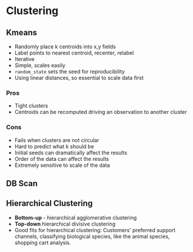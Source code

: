 # Clustering

## Kmeans

- Randomly place k centroids into x,y fields 
- Label points to nearest centroid, recenter, relabel
- Iterative
- Simple, scales easily
- `random_state` sets the seed for reproducibility
- Using linear distances, so essential to scale data first

### Pros

- Tight clusters
- Centroids can be recomputed driving an observation to another cluster
  
### Cons

- Fails when clusters are not circular
- Hard to predict what k should be
- Initial seeds can dramatically affect the results
- Order of the data can affect the results
- Extremely sensitive to scale of the data

## DB Scan

## Hierarchical Clustering

- **Bottom-up** - hierarchical agglomerative clustering
- **Top-down** hierarchical divisive clustering
- Good fits for hierarchical clustering: Customers' preferred support channels, classifying biological species, like the animal species, shopping cart analysis.
